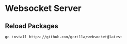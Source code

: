# Websocket Server

## Reload Packages

```bash
go install https://github.com/gorilla/websocket@latest
```
